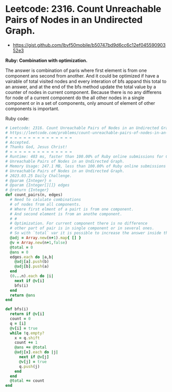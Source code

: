 # Leetcode: 2316. Count Unreachable Pairs of Nodes in an Undirected Graph.

- https://gist.github.com/lbvf50mobile/b50747bd9d6cc6c12ef04559090352e3

**Ruby: Combination with optimization.**

The answer is combination of paris where first element is from one component ans second from another. And it could be optimized if have a vairable of total visited nodes and every interation of bfs appand this total to an answer, and at the end of the bfs method update the total value by a counter of nodes in current component. Because there is no any differens for node of a current component do the all other nodes in a single component or in a set of components, only amount of element of other components is important.


Ruby code:
```Ruby
# Leetcode: 2316. Count Unreachable Pairs of Nodes in an Undirected Graph.
# https://leetcode.com/problems/count-unreachable-pairs-of-nodes-in-an-undirected-graph/
# = = = = = = = = = = = = = =
# Accepted.
# Thanks God, Jesus Christ!
# = = = = = = = = = = = = = =
# Runtime: 403 ms, faster than 100.00% of Ruby online submissions for Count
# Unreachable Pairs of Nodes in an Undirected Graph.
# Memory Usage: 247.1 MB, less than 100.00% of Ruby online submissions for Count
# Unreachable Pairs of Nodes in an Undirected Graph.
# 2023.03.25 Daily Challenge.
# @param {Integer} n
# @param {Integer[][]} edges
# @return {Integer}
def count_pairs(n, edges)
  # Need to calulate combinations
  # of nodes from all components. 
  # Where first elment of a pairt is from one component.
  # And second element is from an anothe component.
  # #
  # Optimization. For current component there is no difference
  # other part of pair is in single component or in several ones.
  # So with `total` var it is possible to increase the answer inside the BFS.
  @adj = Array.new(n+1).map{ [] }
  @v = Array.new(n+1,false)
  @total = 0
  @ans = 0
  edges.each do |a,b|
    @adj[a].push(b)
    @adj[b].push(a)
  end
  (0...n).each do |i|
    next if @v[i]
    bfs(i)
  end
  return @ans
end

def bfs(i)
  return if @v[i]
  count = 0
  q = [i]
  @v[i] = true
  while !q.empty?
    x = q.shift
    count += 1
    @ans += @total
    @adj[x].each do |j|
      next if @v[j]
      @v[j] = true
      q.push(j)
    end
  end
  @total += count
end


```
